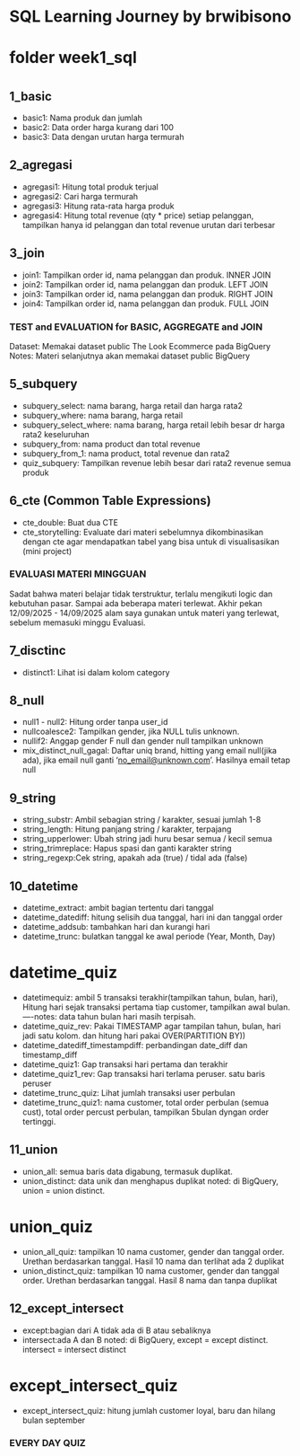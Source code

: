 # SQL Learning Journey by brwibisono
# folder week1_sql
# 


## 1_basic
- basic1: Nama produk dan jumlah
- basic2: Data order harga kurang dari 100
- basic3: Data dengan urutan harga termurah


## 2_agregasi
- agregasi1: Hitung total produk terjual
- agregasi2: Cari harga termurah
- agregasi3: Hitung rata-rata harga produk
- agregasi4: Hitung total revenue (qty * price) setiap pelanggan, tampilkan hanya id pelanggan dan total revenue urutan dari terbesar


## 3_join
- join1: Tampilkan order id, nama pelanggan dan produk. INNER JOIN
- join2: Tampilkan order id, nama pelanggan dan produk. LEFT JOIN
- join3: Tampilkan order id, nama pelanggan dan produk. RIGHT JOIN
- join4: Tampilkan order id, nama pelanggan dan produk. FULL JOIN


### TEST and EVALUATION for BASIC, AGGREGATE and JOIN ####
Dataset: Memakai dataset public The Look Ecommerce pada BigQuery
Notes: Materi selanjutnya akan memakai dataset public BigQuery


## 5_subquery
- subquery_select: nama barang, harga retail dan harga rata2
- subquery_where:  nama barang, harga retail 
- subquery_select_where: nama barang, harga retail lebih besar dr harga rata2 keseluruhan
- subquery_from: nama product dan total revenue
- subquery_from_1: nama product, total revenue dan rata2
- quiz_subquery: Tampilkan revenue lebih besar dari rata2 revenue semua produk


## 6_cte (Common Table Expressions)
- cte_double: Buat dua CTE
- cte_storytelling: Evaluate dari materi sebelumnya dikombinasikan dengan cte agar mendapatkan tabel yang bisa untuk di visualisasikan (mini project)


### EVALUASI MATERI MINGGUAN ###
Sadat bahwa materi belajar tidak terstruktur, terlalu mengikuti logic dan kebutuhan pasar. Sampai ada beberapa materi terlewat. Akhir pekan 12/09/2025 - 14/09/2025 alam saya gunakan untuk materi yang terlewat, sebelum memasuki minggu Evaluasi.


## 7_disctinc
- distinct1: Lihat isi dalam kolom category


## 8_null
- null1 - null2: Hitung order tanpa user_id
- nullcoalesce2: Tampilkan gender, jika NULL tulis unknown.
- nullif2: Anggap gender F null dan gender null tampilkan unknown
- mix_distinct_null_gagal: Daftar uniq brand, hitting yang email null(jika ada), jika email null ganti ‘no_email@unknown.com’. Hasilnya email tetap null


## 9_string
- string_substr: Ambil sebagian string / karakter, sesuai jumlah 1-8
- string_length: Hitung panjang string / karakter, terpajang
- string_upperlower: Ubah string jadi huru besar semua / kecil semua
- string_trimreplace: Hapus spasi dan ganti karakter string
- string_regexp:Cek string, apakah ada (true) / tidal ada (false)

## 10_datetime
- datetime_extract: ambit bagian tertentu dari tanggal
- datetime_datediff: hitung selisih dua tanggal, hari ini dan tanggal order
- datetime_addsub: tambahkan hari dan kurangi hari
- datetime_trunc: bulatkan tanggal ke awal periode (Year, Month, Day)

# datetime_quiz
- datetimequiz: ambil 5 transaksi terakhir(tampilkan tahun, bulan, hari), Hitung hari sejak transaksi pertama tiap customer, tampilkan awal bulan. 
—-notes: data tahun bulan hari masih terpisah.
- datetime_quiz_rev: Pakai TIMESTAMP agar tampilan tahun, bulan, hari jadi satu kolom. dan hitung hari pakai OVER(PARTITION BY))
- datetime_datediff_timestampdiff: perbandingan date_diff dan timestamp_diff
- datetime_quiz1: Gap transaksi hari pertama dan terakhir
- datetime_quiz1_rev: Gap transaksi hari terlama peruser. satu baris peruser
- datetime_trunc_quiz: Lihat jumlah transaksi user perbulan
- datetime_trunc_quiz1: nama customer, total order perbulan (semua cust), total order percust perbulan, tampilkan 5bulan dyngan order tertinggi.


## 11_union
- union_all: semua baris data digabung, termasuk duplikat.
- union_distinct: data unik dan menghapus duplikat
noted: di BigQuery, union = union distinct. 

# union_quiz
- union_all_quiz: tampilkan 10 nama customer, gender dan tanggal order. Urethan berdasarkan tanggal. Hasil 10 nama dan terlihat ada 2 duplikat
- union_distinct_quiz: tampilkan 10 nama customer, gender dan tanggal order. Urethan berdasarkan tanggal. Hasil 8 nama dan tanpa duplikat


## 12_except_intersect
- except:bagian dari A tidak ada di B atau sebaliknya
- intersect:ada A dan B
noted: di BigQuery, except = except distinct. intersect = intersect distinct

# except_intersect_quiz
- except_intersect_quiz: hitung jumlah customer loyal, baru dan hilang bulan september



### EVERY DAY QUIZ ###



